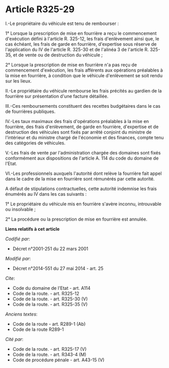 # Article R325-29

I.-Le propriétaire du véhicule est tenu de rembourser : 

1° Lorsque la prescription de mise en fourrière a reçu le commencement d'exécution défini à l'article R. 325-12, les frais
d'enlèvement ainsi que, le cas échéant, les frais de garde en fourrière, d'expertise sous réserve de l'application du IV de
l'article R. 325-30 et de l'alinéa 3 de l'article R. 325-35, et de vente ou de destruction du véhicule ; 

2° Lorsque la prescription de mise en fourrière n'a pas reçu de commencement d'exécution, les frais afférents aux opérations
préalables à la mise en fourrière, à condition que le véhicule d'enlèvement se soit rendu sur les lieux. 

II.-Le propriétaire du véhicule rembourse les frais précités au gardien de la fourrière sur présentation d'une facture
détaillée. 

III.-Ces remboursements constituent des recettes budgétaires dans le cas de fourrières publiques. 

IV.-Les taux maximaux des frais d'opérations préalables à la mise en fourrière, des frais d'enlèvement, de garde en
fourrière, d'expertise et de destruction des véhicules sont fixés par arrêté conjoint du ministre de l'intérieur et du
ministre chargé de l'économie et des finances, compte tenu des catégories de véhicules. 

V.-Les frais de vente par l'administration chargée des domaines sont fixés conformément aux dispositions de l'article A. 114
du code du domaine de l'Etat. 

VI.-Les professionnels auxquels l'autorité dont relève la fourrière fait appel dans le cadre de la mise en fourrière sont
rémunérés par cette autorité. 

A défaut de stipulations contractuelles, cette autorité indemnise les frais énumérés au IV dans les cas suivants : 

1° Le propriétaire du véhicule mis en fourrière s'avère inconnu, introuvable ou insolvable ; 

2° La procédure ou la prescription de mise en fourrière est annulée.

**Liens relatifs à cet article**

_Codifié par_:

  - Décret n°2001-251 du 22 mars 2001

_Modifié par_:

  - Décret n°2014-551 du 27 mai 2014 - art. 25

_Cite_:

  - Code du domaine de l'Etat - art. A114
  - Code de la route. - art. R325-12
  - Code de la route. - art. R325-30 (V)
  - Code de la route. - art. R325-35 (V)

_Anciens textes_:

  - Code de la route - art. R289-1 (Ab)
  - Code de la route R289-1

_Cité par_:

  - Code de la route. - art. R325-17 (V)
  - Code de la route. - art. R343-4 (M)
  - Code de procédure pénale - art. A43-15 (V)
